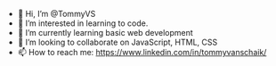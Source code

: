 - 👋 Hi, I’m @TommyVS
- 👀 I’m interested in learning to code.
- 🌱 I’m currently learning basic web development
- 💞️ I’m looking to collaborate on JavaScript, HTML, CSS
- 📫 How to reach me: https://www.linkedin.com/in/tommyvanschaik/

<!---
TommyVS/TommyVS is a ✨ special ✨ repository because its `README.md` (this file) appears on your GitHub profile.
You can click the Preview link to take a look at your changes.
--->
